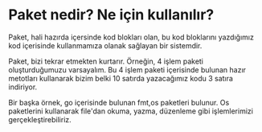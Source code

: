 # Paket nedir? Ne için kullanılır?

Paket, hali hazırda içersinde kod blokları olan, bu kod bloklarını yazdığımız kod içerisinde kullanmamıza olanak sağlayan bir sistemdir.

Paket, bizi tekrar etmekten kurtarır. Örneğin, 4 işlem paketi oluşturduğumuzu varsayalım. Bu 4 işlem paketi içerisinde bulunan hazır metotları kullanarak bizim belki 10 satırda yazacağımız kodu 3 satıra indiriyor. 

Bir başka örnek, go içerisinde bulunan fmt,os paketleri bulunur. Os paketlerini kullanarak file'dan okuma, yazma, düzenleme gibi işlemlerimizi gerçekleştirebiliriz.

